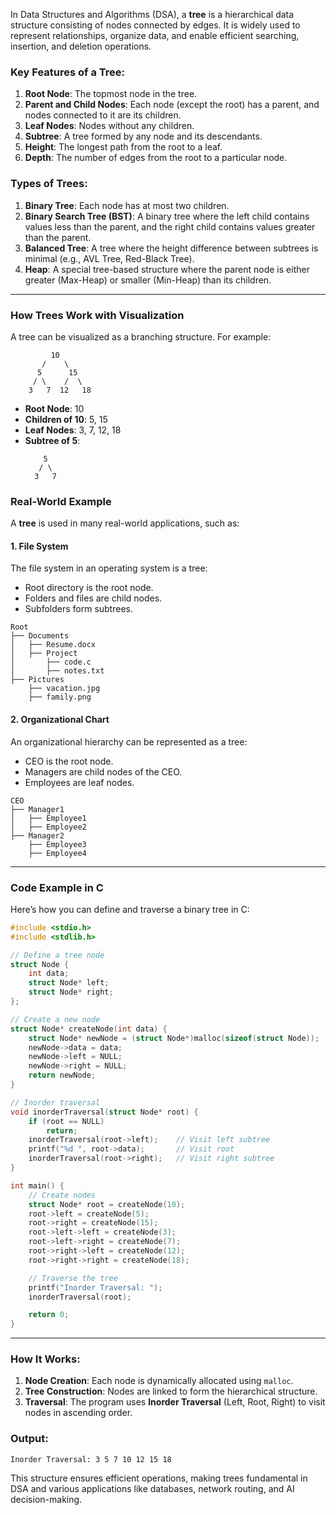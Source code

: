 In Data Structures and Algorithms (DSA), a **tree** is a hierarchical data structure consisting of nodes connected by edges. It is widely used to represent relationships, organize data, and enable efficient searching, insertion, and deletion operations.

### **Key Features of a Tree:**
1. **Root Node**: The topmost node in the tree.
2. **Parent and Child Nodes**: Each node (except the root) has a parent, and nodes connected to it are its children.
3. **Leaf Nodes**: Nodes without any children.
4. **Subtree**: A tree formed by any node and its descendants.
5. **Height**: The longest path from the root to a leaf.
6. **Depth**: The number of edges from the root to a particular node.

### **Types of Trees:**
1. **Binary Tree**: Each node has at most two children.
2. **Binary Search Tree (BST)**: A binary tree where the left child contains values less than the parent, and the right child contains values greater than the parent.
3. **Balanced Tree**: A tree where the height difference between subtrees is minimal (e.g., AVL Tree, Red-Black Tree).
4. **Heap**: A special tree-based structure where the parent node is either greater (Max-Heap) or smaller (Min-Heap) than its children.

---

### **How Trees Work with Visualization**

A tree can be visualized as a branching structure. For example:

```
         10
       /    \
      5      15
     / \    /  \
    3   7  12   18
```

- **Root Node**: 10
- **Children of 10**: 5, 15
- **Leaf Nodes**: 3, 7, 12, 18
- **Subtree of 5**:
  ```
      5
     / \
    3   7
  ```

### **Real-World Example**
A **tree** is used in many real-world applications, such as:

#### **1. File System**
The file system in an operating system is a tree:
- Root directory is the root node.
- Folders and files are child nodes.
- Subfolders form subtrees.

```
Root
├── Documents
│   ├── Resume.docx
│   ├── Project
│       ├── code.c
│       ├── notes.txt
├── Pictures
    ├── vacation.jpg
    ├── family.png
```

#### **2. Organizational Chart**
An organizational hierarchy can be represented as a tree:
- CEO is the root node.
- Managers are child nodes of the CEO.
- Employees are leaf nodes.

```
CEO
├── Manager1
│   ├── Employee1
│   ├── Employee2
├── Manager2
    ├── Employee3
    ├── Employee4
```

---

### **Code Example in C**
Here’s how you can define and traverse a binary tree in C:

```c
#include <stdio.h>
#include <stdlib.h>

// Define a tree node
struct Node {
    int data;
    struct Node* left;
    struct Node* right;
};

// Create a new node
struct Node* createNode(int data) {
    struct Node* newNode = (struct Node*)malloc(sizeof(struct Node));
    newNode->data = data;
    newNode->left = NULL;
    newNode->right = NULL;
    return newNode;
}

// Inorder traversal
void inorderTraversal(struct Node* root) {
    if (root == NULL)
        return;
    inorderTraversal(root->left);    // Visit left subtree
    printf("%d ", root->data);       // Visit root
    inorderTraversal(root->right);   // Visit right subtree
}

int main() {
    // Create nodes
    struct Node* root = createNode(10);
    root->left = createNode(5);
    root->right = createNode(15);
    root->left->left = createNode(3);
    root->left->right = createNode(7);
    root->right->left = createNode(12);
    root->right->right = createNode(18);

    // Traverse the tree
    printf("Inorder Traversal: ");
    inorderTraversal(root);

    return 0;
}
```

---

### **How It Works:**
1. **Node Creation**: Each node is dynamically allocated using `malloc`.
2. **Tree Construction**: Nodes are linked to form the hierarchical structure.
3. **Traversal**: The program uses **Inorder Traversal** (Left, Root, Right) to visit nodes in ascending order.

### **Output:**
```
Inorder Traversal: 3 5 7 10 12 15 18
```

This structure ensures efficient operations, making trees fundamental in DSA and various applications like databases, network routing, and AI decision-making.